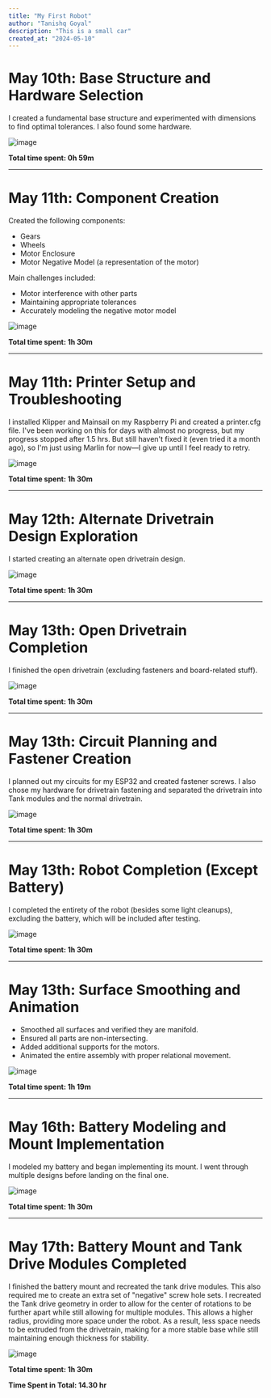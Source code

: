 ```yaml
---
title: "My First Robot"
author: "Tanishq Goyal"
description: "This is a small car"
created_at: "2024-05-10"
---
```


# May 10th: Base Structure and Hardware Selection

I created a fundamental base structure and experimented with dimensions to find optimal tolerances. I also found some hardware.

![image](https://github.com/user-attachments/assets/3138b7b6-a10b-4aa8-bcd2-7cd15fe408ad)


**Total time spent: 0h 59m**

---

# May 11th: Component Creation

Created the following components:
- Gears
- Wheels
- Motor Enclosure
- Motor Negative Model (a representation of the motor)

Main challenges included:
- Motor interference with other parts
- Maintaining appropriate tolerances
- Accurately modeling the negative motor model

![image](https://github.com/user-attachments/assets/7a034028-3aff-4d87-8321-53e1e21fcd00)


**Total time spent: 1h 30m**

---

# May 11th: Printer Setup and Troubleshooting

I installed Klipper and Mainsail on my Raspberry Pi and created a printer.cfg file. I've been working on this for days with almost no progress, but my progress stopped after 1.5 hrs. But still haven't fixed it (even tried it a month ago), so I'm just using Marlin for now—I give up until I feel ready to retry.

![image](https://github.com/user-attachments/assets/8c6f400d-bb41-4694-a640-6ba24a131683)

**Total time spent: 1h 30m**




---

# May 12th: Alternate Drivetrain Design Exploration

I started creating an alternate open drivetrain design. 

![image](https://github.com/user-attachments/assets/05647965-b54c-4dea-a0ae-3a1752d6ff83)


**Total time spent: 1h 30m**

---

# May 13th: Open Drivetrain Completion

I finished the open drivetrain (excluding fasteners and board-related stuff).

![image](https://github.com/user-attachments/assets/10021609-7fba-4af9-892e-e2e1fcc9ec2e)


**Total time spent: 1h 30m**

---

# May 13th: Circuit Planning and Fastener Creation

I planned out my circuits for my ESP32 and created fastener screws. I also chose my hardware for drivetrain fastening and separated the drivetrain into Tank modules and the normal drivetrain.

![image](https://github.com/user-attachments/assets/b0f154cb-dba3-42e1-aa2b-cb57e20e9d25)


**Total time spent: 1h 30m**

---

# May 13th: Robot Completion (Except Battery)

I completed the entirety of the robot (besides some light cleanups), excluding the battery, which will be included after testing.

![image](https://github.com/user-attachments/assets/cce68c02-b084-4780-84d8-9c1ea2d729ed)


**Total time spent: 1h 30m**

---

# May 13th: Surface Smoothing and Animation

- Smoothed all surfaces and verified they are manifold.
- Ensured all parts are non-intersecting.
- Added additional supports for the motors.
- Animated the entire assembly with proper relational movement.

![image](https://github.com/user-attachments/assets/783dc45b-79aa-4038-bcbe-b24263c6a13e)


**Total time spent: 1h 19m**

---

# May 16th: Battery Modeling and Mount Implementation

I modeled my battery and began implementing its mount. I went through multiple designs before landing on the final one.

![image](https://github.com/user-attachments/assets/3781a147-3cc8-4568-9bab-875c134ea571)


**Total time spent: 1h 30m**

---

# May 17th: Battery Mount and Tank Drive Modules Completed

I finished the battery mount and recreated the tank drive modules. This also required me to create an extra set of "negative" screw hole sets. I recreated the Tank drive geometry in order to allow for the center of rotations to be further apart while still allowing for multiple modules. This allows a higher radius, providing more space under the robot. As a result, less space needs to be extruded from the drivetrain, making for a more stable base while still maintaining enough thickness for stability.

![image](https://github.com/user-attachments/assets/c76d4ede-9811-43aa-b211-26a8e440ab81)


**Total time spent: 1h 30m**

**Time Spent in Total: 14.30 hr**
